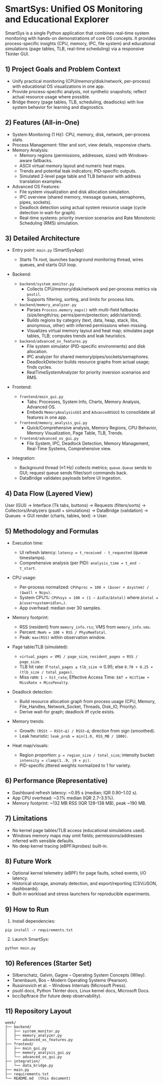 # SmartSys: Unified OS Monitoring and Educational Explorer

SmartSys is a single Python application that combines real-time system monitoring with hands-on demonstrations of core OS concepts. It provides process-specific insights (CPU, memory, IPC, file system) and educational simulations (page tables, TLB, real-time scheduling) via a responsive Tkinter GUI.

## 1) Project Goals and Problem Context

- Unify practical monitoring (CPU/memory/disk/network, per-process) with educational OS visualizations in one app.
- Provide process-specific analysis, not synthetic snapshots; reflect actual resource usage where possible.
- Bridge theory (page tables, TLB, scheduling, deadlocks) with live system behavior for learning and diagnostics.

## 2) Features (All-in-One)

- System Monitoring (1 Hz): CPU, memory, disk, network, per-process stats.
- Process Management: filter and sort, view details, responsive charts.
- Memory Analysis:
  - Memory regions (permissions, addresses, sizes) with Windows-aware fallbacks.
  - ASCII virtual memory layout and numeric heat maps.
  - Trends and potential leak indicators; PID-specific outputs.
  - Simulated 2-level page table and TLB behavior with address translation examples.
- Advanced OS Features:
  - File system visualization and disk allocation simulation.
  - IPC overview (shared memory, message queues, semaphores, pipes, sockets).
  - Deadlock detection using actual system resource usage (cycle detection in wait-for graph).
  - Real-time systems: priority inversion scenarios and Rate Monotonic Scheduling (RMS) simulation.

## 3) Detailed Architecture

- Entry point: `main.py` (SmartSysApp)
  - Starts Tk root, launches background monitoring thread, wires queues, and starts GUI loop.

- Backend:
  - `backend/system_monitor.py`
    - Collects CPU/memory/disk/network and per-process metrics via `psutil`.
    - Supports filtering, sorting, and limits for process lists.
  - `backend/memory_analyzer.py`
    - Parses `Process.memory_maps()` with multi-field fallbacks (size/length/rss; perms/perm/protection; addr/start/end).
    - Builds regions by category (text, data, heap, stack, libs, anonymous, other) with inferred permissions when missing.
    - Visualizes virtual memory layout and heat map; simulates page tables, TLB; computes trends and leak heuristics.
  - `backend/advanced_os_features.py`
    - File system simulator (PID-specific environments) and disk allocation.
    - IPC analyzer for shared memory/pipes/sockets/semaphores.
    - DeadlockDetector builds resource graphs from actual usage; finds cycles.
    - RealTimeSystemAnalyzer for priority inversion scenarios and RMS.

- Frontend:
  - `frontend/main_gui.py`
    - Tabs: Processes, System Info, Charts, Memory Analysis, Advanced OS.
    - Embeds `MemoryAnalysisGUI` and `AdvancedOSGUI` to consolidate all features in one app.
  - `frontend/memory_analysis_gui.py`
    - Quick/Comprehensive analysis, Memory Regions, CPU Behavior, Memory Visualization, Page Table, TLB, Trends.
  - `frontend/advanced_os_gui.py`
    - File System, IPC, Deadlock Detection, Memory Management, Real-Time Systems, Comprehensive view.

- Integration:
  - Background thread (≈1 Hz) collects metrics; `queue.Queue` sends to GUI; request queue sends filter/sort commands back.
  - DataBridge validates payloads before UI ingestion.

## 4) Data Flow (Layered View)

User (GUI) → Interface (Tk tabs, buttons) → Requests (filters/sorts) → Collectors/Analyzers (psutil + simulations) →
DataBridge (validation) → Queues → GUI render (charts, tables, text) → User.

## 5) Methodology and Formulas

- Execution time:
  - UI refresh latency: `latency = t_received - t_requested` (queue timestamps).
  - Comprehensive analysis (per PID): `analysis_time = t_end - t_start`.

- CPU usage:
  - Per-process normalized: `CPU%proc = 100 × (Δuser + Δsystem) / (Δwall × Ncpu)`.
  - System CPU%: `CPU%sys = 100 × (1 − Δidle/Δtotal)` where `Δtotal = Δ(user+system+idle+…)`.
  - App overhead: median over 30 samples.

- Memory footprint:
  - RSS (resident) from `memory_info.rss`; VMS from `memory_info.vms`.
  - Percent: `Mem% = 100 × RSS / PhysMemTotal`.
  - Peak: `max(RSS)` within observation window.

- Page table/TLB (simulated):
  - `virtual_pages = VMS / page_size`, `resident_pages = RSS / page_size`.
  - TLB hit rate: if `total_pages ≤ tlb_size` → 0.95; else `0.70 + 0.25 × (tlb_size / total_pages)`.
  - Miss rate: `1 − hit_rate`; Effective Access Time: `EAT = HitTime + MissRate × MissPenalty`.

- Deadlock detection:
  - Build resource allocation graph from process usage (CPU, Memory, File_Handles, Network_Socket, Threads, Disk_IO, Priority).
  - Derive wait-for graph; deadlock iff cycle exists.

- Memory trends:
  - Growth: `(RSSt − RSSt−Δ) / RSSt−Δ`; direction from sign (smoothed).
  - Leak heuristic: `leak_prob = min(1.0, RSS_MB / 1000)`.

- Heat map/visuals:
  - Region proportion: `p = region_size / total_size`; intensity bucket: `intensity = clamp(1..9, ⌊9 × p⌋)`.
  - PID-specific jittered weights normalized to 1 for variety.

## 6) Performance (Representative)

- Dashboard refresh latency: ~0.95 s (median; IQR 0.90–1.02 s).
- App CPU overhead: ~3.1% median (IQR 2.7–3.5%).
- Memory footprint: ~132 MB RSS (IQR 128–138 MB), peak ~190 MB.

## 7) Limitations

- No kernel page tables/TLB access (educational simulations used).
- Windows memory maps may omit fields; permissions/addresses inferred with sensible defaults.
- No deep kernel tracing (eBPF/kprobes) built-in.

## 8) Future Work

- Optional kernel telemetry (eBPF) for page faults, sched events, I/O latency.
- Historical storage, anomaly detection, and export/reporting (CSV/JSON, dashboards).
- Built-in workload and stress launchers for reproducible experiments.

## 9) How to Run

1) Install dependencies:
```
pip install -r requirements.txt
```
2) Launch SmartSys:
```
python main.py
```

## 10) References (Starter Set)

- Silberschatz, Galvin, Gagne – Operating System Concepts (Wiley).
- Tanenbaum, Bos – Modern Operating Systems (Pearson).
- Russinovich et al. – Windows Internals (Microsoft Press).
- psutil docs, Python Tkinter docs, Linux kernel docs, Microsoft Docs.
- bcc/bpftrace (for future deep observability).

## 11) Repository Layout

```
week/
├── backend/
│   ├── system_monitor.py
│   ├── memory_analyzer.py
│   └── advanced_os_features.py
├── frontend/
│   ├── main_gui.py
│   ├── memory_analysis_gui.py
│   └── advanced_os_gui.py
├── integration/
│   └── data_bridge.py
├── main.py
├── requirements.txt
└── README.md  (this document)
```